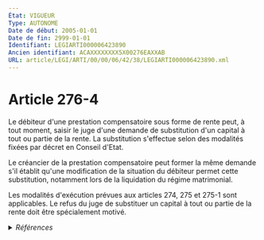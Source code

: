 ```yaml
---
État: VIGUEUR
Type: AUTONOME
Date de début: 2005-01-01
Date de fin: 2999-01-01
Identifiant: LEGIARTI000006423890
Ancien identifiant: ACAXXXXXXXX5X00276EAXXAB
URL: article/LEGI/ARTI/00/00/06/42/38/LEGIARTI000006423890.xml
---
```


<h1>Article 276-4</h1>

Le débiteur d'une prestation compensatoire sous forme de rente peut, à tout
moment, saisir le juge d'une demande de substitution d'un capital à tout ou
partie de la rente. La substitution s'effectue selon des modalités fixées par
décret en Conseil d'Etat.<br />

Le créancier de la prestation compensatoire peut former la même demande s'il
établit qu'une modification de la situation du débiteur permet cette
substitution, notamment lors de la liquidation du régime matrimonial.<br />

Les modalités d'exécution prévues aux articles 274, 275 et 275-1 sont
applicables. Le refus du juge de substituer un capital à tout ou partie de la
rente doit être spécialement motivé.


<details>
  <summary><em>Références</em></summary>

  <h2>Articles faisant référence à l'article</h2>
  
  <ul>
    <li>
      <a href="https://legal.tricoteuses.fr//redirection/LEGIARTI000006423992?vers=git&vers=legifrance">Code civil - article 275 AUTONOME VIGUEUR, en vigueur depuis le 2005-01-01</a> CITATION cible
    </li>
    <li>
      <a href="https://legal.tricoteuses.fr//redirection/LEGIARTI000006423991?vers=git&vers=legifrance">Code civil - article 275 AUTONOME MODIFIE, en vigueur du 2000-07-01 au 2005-01-01</a> CITATION cible
    </li>
    <li>
      <a href="https://legal.tricoteuses.fr//redirection/LEGIARTI000006424001?vers=git&vers=legifrance">Code civil - article 275-1 AUTONOME MODIFIE, en vigueur du 1976-01-01 au 2000-07-01</a> CITATION cible
    </li>
    <li>
      <a href="https://legal.tricoteuses.fr//redirection/LEGIARTI000006424002?vers=git&vers=legifrance">Code civil - article 275-1 AUTONOME MODIFIE, en vigueur du 2000-07-01 au 2005-01-01</a> CITATION cible
    </li>
    <li>
      <a href="https://legal.tricoteuses.fr//redirection/LEGIARTI000006424003?vers=git&vers=legifrance">Code civil - article 275-1 AUTONOME VIGUEUR, en vigueur depuis le 2005-01-01</a> CITATION cible
    </li>
    <li>
      <a href="https://legal.tricoteuses.fr//redirection/LEGIARTI000006423982?vers=git&vers=legifrance">Code civil - article 274 AUTONOME VIGUEUR, en vigueur depuis le 2005-01-01</a> CITATION cible
    </li>
    <li>
      <a href="https://legal.tricoteuses.fr//redirection/LEGIARTI000006423990?vers=git&vers=legifrance">Code civil - article 275 AUTONOME MODIFIE, en vigueur du 1976-01-01 au 2000-07-01</a> CITATION cible
    </li>
    <li>
      <a href="https://legal.tricoteuses.fr//redirection/LEGIARTI000006284811?vers=git&vers=legifrance">LOI n° 2004-439 du 26 mai 2004 relative au divorce - article 18 ENTIEREMENT_MODIF</a> MODIFICATION cible
    </li>
    <li>
      <a href="https://legal.tricoteuses.fr//redirection/LEGIARTI000006423981?vers=git&vers=legifrance">Code civil - article 274 AUTONOME MODIFIE, en vigueur du 2000-07-01 au 2005-01-01</a> CITATION cible
    </li>
    <li>
      <a href="https://legal.tricoteuses.fr//redirection/LEGIARTI000006423980?vers=git&vers=legifrance">Code civil - article 274 AUTONOME MODIFIE, en vigueur du 1976-01-01 au 2000-07-01</a> CITATION cible
    </li>
  </ul>
  
  <h2>Textes faisant référence à l'article</h2>
  
  <ul>
    <li>
      <a href="https://legal.tricoteuses.fr//redirection/JORFTEXT000000439268?vers=git&vers=legifrance">LOI n° 2004-439 du 26 mai 2004 relative au divorce</a> SPEC_APPLI cible
    </li>
  </ul>
  
  <h2>Références faites par l'article</h2>
  
  <ul>
    <li>
      2000-06-30 CITATION cible <a href="https://legal.tricoteuses.fr//redirection/LEGIARTI000006284654?vers=git&vers=legifrance">Loi n° 2000-596 du 30 juin 2000 relative à la prestation compensatoire en matière de divorce - article 20 AUTONOME ABROGE, en vigueur du 2000-07-01 au 2005-01-01</a>
    </li>
    <li>
      2004-05-26 SPEC_APPLI source <a href="https://legal.tricoteuses.fr//redirection/JORFTEXT000000439268?vers=git&vers=legifrance">LOI n° 2004-439 du 26 mai 2004 relative au divorce</a>
    </li>
    <li>
      2004-10-29 CITATION cible <a href="https://legal.tricoteuses.fr//redirection/LEGIARTI000006235571?vers=git&vers=legifrance">Décret n°2004-1157 du 29 octobre 2004 pris en application des articles 276-4 et 280 du code civil et fixant les modalités de substitution d'un capital à une rente allouée au titre de la prestation compensatoire. - article 1 AUTONOME VIGUEUR, en vigueur depuis le 2004-10-31</a>
    </li>
    <li>
      2999-01-01 CITATION source <a href="https://legal.tricoteuses.fr//redirection/LEGIARTI000006423980?vers=git&vers=legifrance">Code civil - article 274 AUTONOME MODIFIE, en vigueur du 1976-01-01 au 2000-07-01</a>
    </li>
    <li>
      2999-01-01 CITATION source <a href="https://legal.tricoteuses.fr//redirection/LEGIARTI000006423990?vers=git&vers=legifrance">Code civil - article 275 AUTONOME MODIFIE, en vigueur du 1976-01-01 au 2000-07-01</a>
    </li>
    <li>
      2999-01-01 CITATION source <a href="https://legal.tricoteuses.fr//redirection/LEGIARTI000006424001?vers=git&vers=legifrance">Code civil - article 275-1 AUTONOME MODIFIE, en vigueur du 1976-01-01 au 2000-07-01</a>
    </li>
    <li>
      2999-01-01 CITATION cible <a href="https://legal.tricoteuses.fr//redirection/LEGIARTI000033460822?vers=git&vers=legifrance">Code civil - article 279 AUTONOME VIGUEUR, en vigueur depuis le 2017-01-01</a>
    </li>
    <li>
      2999-01-01 CITATION cible <a href="https://legal.tricoteuses.fr//redirection/LEGIARTI000006424105?vers=git&vers=legifrance">Code civil - article 280-1 AUTONOME VIGUEUR, en vigueur depuis le 2005-01-01</a>
    </li>
    <li>
      2999-01-01 CITATION cible <a href="https://legal.tricoteuses.fr//redirection/LEGIARTI000042907661?vers=git&vers=legifrance">Code général des impôts - article 1133 ter AUTONOME VIGUEUR, en vigueur depuis le 2020-12-31</a>
    </li>
    <li>
      TXT_SOURCE source Directive 2003-87 CE 2003-10-13 (Parlement et Conseil)
    </li>
    <li>
      CODIFICATION source Loi 1803-03-14
    </li>
    <li>
      2004-05-26 MODIFICATION source <a href="https://legal.tricoteuses.fr//redirection/LEGIARTI000006284811?vers=git&vers=legifrance">LOI n° 2004-439 du 26 mai 2004 relative au divorce - article 18 ENTIEREMENT_MODIF</a>
    </li>
    <li>
      2004-05-26 CITATION cible <a href="https://legal.tricoteuses.fr//redirection/LEGIARTI000030254067?vers=git&vers=legifrance">Loi n° 2004-439 du 26 mai 2004 relative au divorce (1). - article 33 AUTONOME VIGUEUR, en vigueur depuis le 2015-02-18</a>
    </li>
  </ul>
</details>
